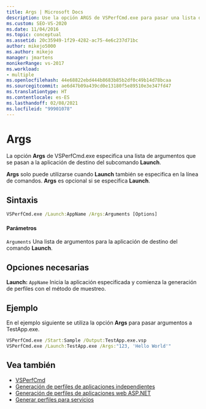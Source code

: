 ```yaml
---
title: Args | Microsoft Docs
description: Use la opción ARGS de VSPerfCmd.exe para pasar una lista de argumentos a la aplicación de destino del subcomando Launch.
ms.custom: SEO-VS-2020
ms.date: 11/04/2016
ms.topic: conceptual
ms.assetid: 20c35949-1f29-4282-ac75-4e6c237d71bc
author: mikejo5000
ms.author: mikejo
manager: jmartens
monikerRange: vs-2017
ms.workload:
- multiple
ms.openlocfilehash: 44e68822ebd444b8683b85b2df0c49b14d78bcaa
ms.sourcegitcommit: ae6d47b09a439cd0e13180f5e89510e3e347fd47
ms.translationtype: HT
ms.contentlocale: es-ES
ms.lasthandoff: 02/08/2021
ms.locfileid: "99901078"
---
```

# <a name="args"></a>Args
La opción **Args** de VSPerfCmd.exe especifica una lista de argumentos que se pasan a la aplicación de destino del subcomando **Launch**.

 **Args** solo puede utilizarse cuando **Launch** también se especifica en la línea de comandos. **Args** es opcional si se especifica **Launch**.

## <a name="syntax"></a>Sintaxis

```cmd
VSPerfCmd.exe /Launch:AppName /Args:Arguments [Options]
```

#### <a name="parameters"></a>Parámetros
 `Arguments` Una lista de argumentos para la aplicación de destino del comando **Launch**.

## <a name="required-options"></a>Opciones necesarias
 **Launch:** `AppName` Inicia la aplicación especificada y comienza la generación de perfiles con el método de muestreo.

## <a name="example"></a>Ejemplo
 En el ejemplo siguiente se utiliza la opción **Args** para pasar argumentos a TestApp.exe.

```cmd
VSPerfCmd.exe /Start:Sample /Output:TestApp.exe.vsp
VSPerfCmd.exe /Launch:TestApp.exe /Args:"123, 'Hello World'"
```

## <a name="see-also"></a>Vea también
- [VSPerfCmd](../profiling/vsperfcmd.md)
- [Generación de perfiles de aplicaciones independientes](../profiling/command-line-profiling-of-stand-alone-applications.md)
- [Generación de perfiles de aplicaciones web ASP.NET](../profiling/command-line-profiling-of-aspnet-web-applications.md)
- [Generar perfiles para servicios](../profiling/command-line-profiling-of-services.md)
